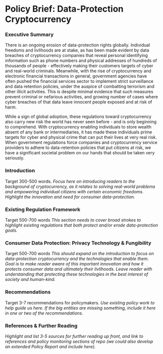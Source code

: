 # Policy Brief: Data-Protection Cryptocurrency

### Executive Summary
There is an ongoing erosion of data-protection rights globally. Individual freedoms and livlihoods are at stake, as has been made evident by data breaches of cryptocurrency companies that reveal personal identifying information such as phone numbers and physical addresses of hundreds of thousands of people - effectively making their customers targets of cyber and real-world criminals. Meanwhile, with the rise of cryptocurrency and electronic financial transactions in general, government agencies have often pushed the financial services sector to implement strict surveillance and data retention policies, under the auspice of combatting terrorism and other illicit activities. This is despite minimal evidence that such measures prevent criminal or nefarious activities, and growing number of cases where cyber breaches of that data leave innocent people exposed and at risk of harm.

While a sign of global adoption, these regulations toward cryptocurrency also carry new risk the world has never seen before - and is only beginning to comprehend. With cryptocurrency enabling individuals to store wealth absent of any bank or intermediaries, it has made these individuals prime targets for cyber and physical crime that can put their lives at very real risk. When government regulations force companies and cryptocurrency service providers to adhere to data-retention policies that put citizens at risk, we have a significant societal problem on our hands that should be taken very seriously.

### Introduction
Target 300-500 words. *Focus here on introducing readers to the background of cryptocurrency, as it relates to solving real-world problems and empowering individual citizens with certain economic freedoms. Highlight the innovation and need for consumer data-protection.*

### Existing Regulation Framework
Target 500-700 words *This section needs to cover broad strokes to highlight existing regulations that both protect and/or erode data-protection goals.*

### Consumer Data Protection: Privacy Technology & Fungibility
Target 500-700 words *This should expand on the introduction to focus on data-protection cryptocurrency and the technologies that enable them. Goal is to make reader aware of this important innovation and how it protects consumer data and ultimately their livlihoods. Leave reader with understanding that protecting these technologies in the best interest of society and human-kind.*

### Recommendations
Target 3-7 recommendations for policymakers. *Use existing policy work to help guide us here. If the big entities are missing something, include it here in one or two of the recommendations.*

### References & Further Reading
*Highlight and list 3-5 sources for further reading up front, and link to references and policy monitoring sections of repo (we could also develop an extended Policy Report and include here).*
